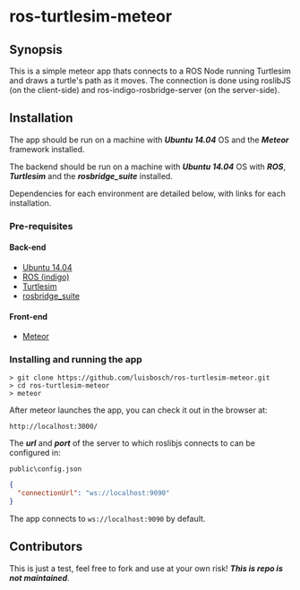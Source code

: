 # ros-turtlesim-meteor

## Synopsis

This is a simple meteor app thats connects to a ROS Node running Turtlesim and draws a turtle's path as it moves. 
The connection is done using roslibJS (on the client-side) and ros-indigo-rosbridge-server (on the server-side).

## Installation
The app should be run on a machine with ***Ubuntu 14.04*** OS and the ***Meteor*** framework installed.

The backend should be run on a machine with ***Ubuntu 14.04*** OS with ***ROS***, ***Turtlesim*** and the ***rosbridge_suite*** installed.

Dependencies for each environment are detailed below, with links for each installation.

### Pre-requisites

#### Back-end
- [Ubuntu 14.04](http://www.ubuntu.com/download/)
- [ROS (indigo)](http://wiki.ros.org/indigo/Installation/Ubuntu)
- [Turtlesim](http://wiki.ros.org/turtlesim)
- [rosbridge_suite](http://wiki.ros.org/rosbridge_suite)

#### Front-end
- [Meteor](https://www.meteor.com/install)

### Installing and running the app
```
> git clone https://github.com/luisbosch/ros-turtlesim-meteor.git
> cd ros-turtlesim-meteor
> meteor
```
After meteor launches the app, you can check it out in the browser at:
```
http://localhost:3000/
```
The ***url*** and ***port*** of the server to which roslibjs connects to can be configured in:
```
public\config.json
```
```json
{
  "connectionUrl": "ws://localhost:9090"
}
```
The app connects to `ws://localhost:9090` by default.

## Contributors

This is just a test, feel free to fork and use at your own risk! ***This is repo is not maintained***.
